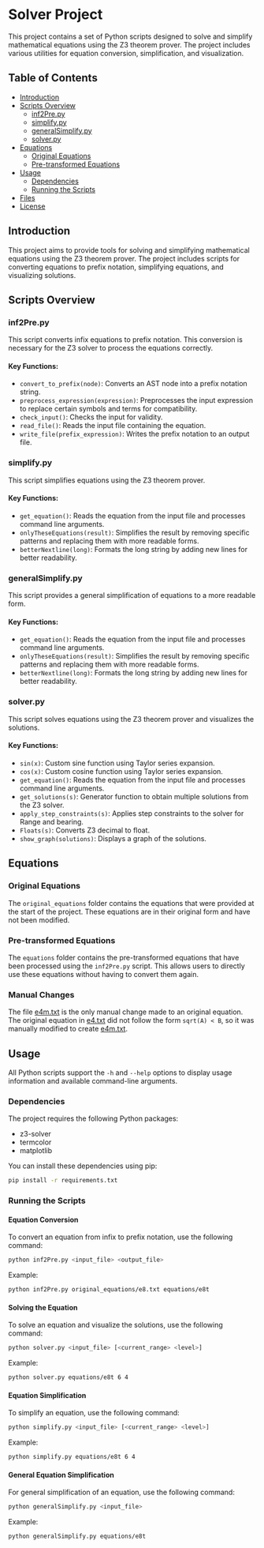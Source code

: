 # Solver Project

This project contains a set of Python scripts designed to solve and simplify mathematical equations using the Z3 theorem prover. The project includes various utilities for equation conversion, simplification, and visualization.

## Table of Contents

- [Introduction](#introduction)
- [Scripts Overview](#scripts-overview)
  - [inf2Pre.py](#inf2prepy)
  - [simplify.py](#simplifypy)
  - [generalSimplify.py](#generalsimplifypy)
  - [solver.py](#solverpy)
- [Equations](#equations)
  - [Original Equations](#original-equations)
  - [Pre-transformed Equations](#pre-transformed-equations)
- [Usage](#usage)
  - [Dependencies](#dependencies)
  - [Running the Scripts](#running-the-scripts)
- [Files](#files)
- [License](#license)

## Introduction

This project aims to provide tools for solving and simplifying mathematical equations using the Z3 theorem prover. The project includes scripts for converting equations to prefix notation, simplifying equations, and visualizing solutions.

## Scripts Overview

### inf2Pre.py

This script converts infix equations to prefix notation. This conversion is necessary for the Z3 solver to process the equations correctly.

#### Key Functions:
- `convert_to_prefix(node)`: Converts an AST node into a prefix notation string.
- `preprocess_expression(expression)`: Preprocesses the input expression to replace certain symbols and terms for compatibility.
- `check_input()`: Checks the input for validity.
- `read_file()`: Reads the input file containing the equation.
- `write_file(prefix_expression)`: Writes the prefix notation to an output file.

### simplify.py

This script simplifies equations using the Z3 theorem prover.

#### Key Functions:
- `get_equation()`: Reads the equation from the input file and processes command line arguments.
- `onlyTheseEquations(result)`: Simplifies the result by removing specific patterns and replacing them with more readable forms.
- `betterNextline(long)`: Formats the long string by adding new lines for better readability.

### generalSimplify.py

This script provides a general simplification of equations to a more readable form.

#### Key Functions:
- `get_equation()`: Reads the equation from the input file and processes command line arguments.
- `onlyTheseEquations(result)`: Simplifies the result by removing specific patterns and replacing them with more readable forms.
- `betterNextline(long)`: Formats the long string by adding new lines for better readability.

### solver.py

This script solves equations using the Z3 theorem prover and visualizes the solutions.

#### Key Functions:
- `sin(x)`: Custom sine function using Taylor series expansion.
- `cos(x)`: Custom cosine function using Taylor series expansion.
- `get_equation()`: Reads the equation from the input file and processes command line arguments.
- `get_solutions(s)`: Generator function to obtain multiple solutions from the Z3 solver.
- `apply_step_constraints(s)`: Applies step constraints to the solver for Range and bearing.
- `Floats(s)`: Converts Z3 decimal to float.
- `show_graph(solutions)`: Displays a graph of the solutions.

## Equations

### Original Equations

The `original_equations` folder contains the equations that were provided at the start of the project. These equations are in their original form and have not been modified.

### Pre-transformed Equations

The `equations` folder contains the pre-transformed equations that have been processed using the `inf2Pre.py` script. This allows users to directly use these equations without having to convert them again.

### Manual Changes

The file [e4m.txt](#file:e4m.txt-context) is the only manual change made to an original equation. The original equation in [e4.txt](#file:e4.txt-context) did not follow the form `sqrt(A) < B`, so it was manually modified to create [e4m.txt](#file:e4m.txt-1-context).

## Usage
All Python scripts support the `-h` and `--help` options to display usage information and available command-line arguments.
### Dependencies

The project requires the following Python packages:
- z3-solver
- termcolor
- matplotlib

You can install these dependencies using pip:
```sh
pip install -r requirements.txt
```

### Running the Scripts

#### Equation Conversion

To convert an equation from infix to prefix notation, use the following command:

```sh
python inf2Pre.py <input_file> <output_file>
```

Example:

```sh
python inf2Pre.py original_equations/e8.txt equations/e8t
```
#### Solving the Equation

To solve an equation and visualize the solutions, use the following command:

```sh
python solver.py <input_file> [<current_range> <level>]
```

Example:

```sh
python solver.py equations/e8t 6 4
```

#### Equation Simplification

To simplify an equation, use the following command:

```sh
python simplify.py <input_file> [<current_range> <level>]
```

Example:

```sh
python simplify.py equations/e8t 6 4
```

#### General Equation Simplification

For general simplification of an equation, use the following command:

```sh
python generalSimplify.py <input_file>
```

Example:

```sh
python generalSimplify.py equations/e8t
```

